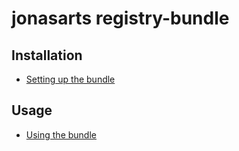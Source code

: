 jonasarts registry-bundle
=========================

Installation
------------

* [Setting up the bundle](01-install.md)

Usage
-----

* [Using the bundle](02-basic-usage.md)